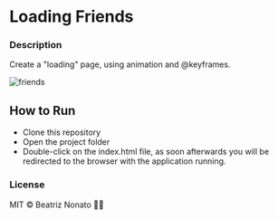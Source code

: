 # Loading Friends

### Description

Create a "loading" page, using animation and @keyframes.

![friends](https://user-images.githubusercontent.com/35739995/118583204-14022280-b76b-11eb-9432-2e22aeefeb91.png)

## How to Run
- Clone this repository
- Open the project folder
- Double-click on the index.html file, as soon afterwards you will be redirected to the browser with the application running.

### License

MIT © Beatriz Nonato :woman_technologist:

